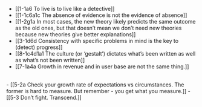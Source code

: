 - [[1-1a6 To live is to live like a detective]]
- [[1-1c6a1c The absence of evidence is not the evidence of absence]]
- [[1-2g1a In most cases, the new theory likely predicts the same outcome as the old ones, but that doesn’t mean we don’t need new theories because new theories give better explanations]]
- [[3-1d6d Consistency with specific problems in mind is the key to (detect) progress]]
- [[8-1c4d1a1 The culture (or ‘gestalt’) dictates what’s been written as well as what’s not been written]]
- [[7-1a4a Growth in revenue and in user base are not the same thing.]]
<br>
- [[5-2a Check your growth rate of expectations vs circumstances. The former is hard to measure. But remember - you get what you measure.]]
- [[5-3 Don’t fight. Transcend.]]
